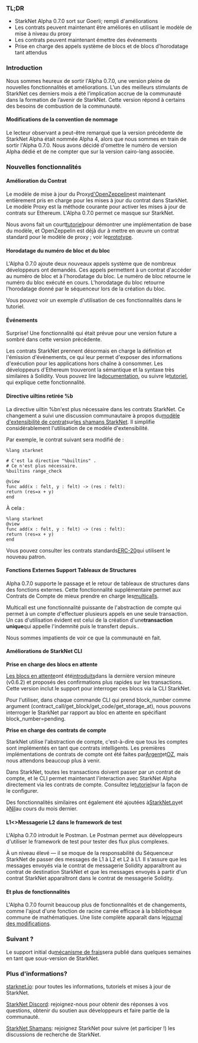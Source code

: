 ### TL;DR

* StarkNet Alpha 0.7.0 sort sur Goerli; rempli d'améliorations
* Les contrats peuvent maintenant être améliorés en utilisant le modèle de mise à niveau du proxy
* Les contrats peuvent maintenant émettre des événements
* Prise en charge des appels système de blocs et de blocs d'horodatage tant attendus

### Introduction

Nous sommes heureux de sortir l'Alpha 0.7.0, une version pleine de nouvelles fonctionnalités et améliorations. L’un des meilleurs stimulants de StarkNet ces derniers mois a été l’implication accrue de la communauté dans la formation de l’avenir de StarkNet. Cette version répond à certains des besoins de combustion de la communauté.

#### Modifications de la convention de nommage

Le lecteur observant a peut-être remarqué que la version précédente de StarkNet Alpha était nommée Alpha 4, alors que nous sommes en train de sortir l'Alpha 0.7.0. Nous avons décidé d'omettre le numéro de version Alpha dédié et de ne compter que sur la version cairo-lang associée.

### Nouvelles fonctionnalités

#### Amélioration du Contrat

Le modèle de mise à jour du Proxy[d'OpenZeppelin](https://docs.openzeppelin.com/upgrades-plugins/1.x/proxies)est maintenant entièrement pris en charge pour les mises à jour du contrat dans StarkNet. Le modèle Proxy est la méthode courante pour activer les mises à jour de contrats sur Ethereum. L'Alpha 0.7.0 permet ce masque sur StarkNet.

Nous avons fait un court[tutoriel](https://starknet.io/docs/hello_starknet/default_entrypoint.html)pour démontrer une implémentation de base du modèle, et OpenZeppelin est déjà dur à mettre en œuvre un contrat standard pour le modèle de proxy ; voir le[prototype](https://github.com/OpenZeppelin/cairo-contracts/pull/129).

#### Horodatage du numéro de bloc et du bloc

L'Alpha 0.7.0 ajoute deux nouveaux appels système que de nombreux développeurs ont demandés. Ces appels permettent à un contrat d'accéder au numéro de bloc et à l'horodatage du bloc. Le numéro de bloc retourne le numéro du bloc exécuté en cours. L'horodatage du bloc retourne l'horodatage donné par le séquenceur lors de la création du bloc.

Vous pouvez voir un exemple d'utilisation de ces fonctionnalités dans le tutoriel[](https://starknet.io/docs/hello_starknet/more_features.html#block-number-and-timestamp).

#### Événements

Surprise! Une fonctionnalité qui était prévue pour une version future a sombré dans cette version précédente.

Les contrats StarkNet prennent désormais en charge la définition et l'émission d'événements, ce qui leur permet d'exposer des informations d'exécution pour les applications hors chaîne à consommer. Les développeurs d'Ethereum trouveront la sémantique et la syntaxe très similaires à Solidity. Vous pouvez lire la[documentation](https://starknet.io/documentation/events/), ou suivre le[tutoriel](https://starknet.io/docs/hello_starknet/events.html), qui explique cette fonctionnalité.

#### Directive uiltins retirée %b

La directive uiltin %bn'est plus nécessaire dans les contrats StarkNet. Ce changement a suivi une discussion communautaire à propos du[modèle d'extensibilité de contrat](https://community.starknet.io/t/contract-extensibility-pattern/210)sur[les shamans StarkNet](https://community.starknet.io/). Il simplifie considérablement l'utilisation de ce modèle d'extensibilité.

Par exemple, le contrat suivant sera modifié de :

```
%lang starknet

# C'est la directive "%builtins" .
# Ce n'est plus nécessaire.
%builtins range_check

@view
func add(x : felt, y : felt) -> (res : felt):
return (res=x + y)
end
```

À cela :

```
%lang starknet
@view
func add(x : felt, y : felt) -> (res : felt):
return (res=x + y)
end
```

Vous pouvez consulter les contrats standards[ERC-20](https://github.com/OpenZeppelin/cairo-contracts/tree/main/contracts/token)qui utilisent le nouveau patron.

#### Fonctions Externes Support Tableaux de Structures

Alpha 0.7.0 supporte le passage et le retour de tableaux de structures dans des fonctions externes. Cette fonctionnalité supplémentaire permet aux Contrats de Compte de mieux prendre en charge les[multicalls](https://github.com/OpenZeppelin/cairo-contracts/pull/73#discussion_r753535751).

Multicall est une fonctionnalité puissante de l'abstraction de compte qui permet à un compte d'effectuer plusieurs appels en une seule transaction. Un cas d'utilisation évident est celui de la création d'une**transaction unique**qui appelle l'indemnité puis le transfert depuis..

Nous sommes impatients de voir ce que la communauté en fait.

#### Améliorations de StarkNet CLI

**Prise en charge des blocs en attente**

[Les blocs en attente](https://starknet.io/documentation/block-structure-and-hash/#pending_block)ont été[introduits](https://community.starknet.io/t/cairo-v0-6-2-api-change-pending-block/195)dans la dernière version mineure (v0.6.2) et proposés des confirmations plus rapides sur les transactions. Cette version inclut le support pour interroger ces blocs via la CLI StarkNet.

Pour l'utiliser, dans chaque commande CLI qui prend block_number comme argument (contract_call/get_block/get_code/get_storage_at), nous pouvons interroger le StarkNet par rapport au bloc en attente en spécifiant block_number=pending.

**Prise en charge des contrats de compte**

StarkNet utilise l'abstraction de compte, c'est-à-dire que tous les comptes sont implémentés en tant que contrats intelligents. Les premières implémentations de contrats de compte ont été faites par[Argent](https://github.com/argentlabs/argent-contracts-starknet)et[OZ](https://github.com/OpenZeppelin/cairo-contracts/blob/main/contracts/Account.cairo), mais nous attendons beaucoup plus à venir.

Dans StarkNet, toutes les transactions doivent passer par un contrat de compte, et le CLI permet maintenant l'interaction avec StarkNet Alpha directement via les contrats de compte. Consultez le[tutoriel](https://starknet.io/docs/hello_starknet/account_setup.html#setting-up-a-starknet-account)sur la façon de le configurer.

Des fonctionnalités similaires ont également été ajoutées à[StarkNet.py](https://github.com/software-mansion/starknet.py/)et à[Nil](https://github.com/OpenZeppelin/nile)au cours du mois dernier.

#### L1<>Messagerie L2 dans le framework de test

L'Alpha 0.7.0 introduit le Postman. Le Postman permet aux développeurs d'utiliser le framework de test pour tester des flux plus complexes.

À un niveau élevé — il se moque de la responsabilité du Séquenceur StarkNet de passer des messages de L1 à L2 et L2 à L1. Il s'assure que les messages envoyés via le contrat de messagerie Solidity apparaîtront au contrat de destination StarkNet et que les messages envoyés à partir d'un contrat StarkNet apparaîtront dans le contrat de messagerie Solidity.

#### Et plus de fonctionnalités

L'Alpha 0.7.0 fournit beaucoup plus de fonctionnalités et de changements, comme l'ajout d'une fonction de racine carrée efficace à la bibliothèque commune de mathématiques. Une liste complète apparaît dans le[journal des modifications](https://github.com/starkware-libs/cairo-lang/releases/tag/v0.7.0).

### Suivant ?

Le support initial du[mécanisme de frais](https://community.starknet.io/t/fees-in-starknet-alpha/286/29)sera publié dans quelques semaines en tant que sous-version de StarkNet.

### Plus d'informations?

[starknet.io](https://starknet.io/): pour toutes les informations, tutoriels et mises à jour de StarkNet.

[StarkNet Discord](https://discord.gg/uJ9HZTUk2Y): rejoignez-nous pour obtenir des réponses à vos questions, obtenir du soutien aux développeurs et faire partie de la communauté.

[StarkNet Shamans](https://community.starknet.io/): rejoignez StarkNet pour suivre (et participer !) les discussions de recherche de StarkNet.